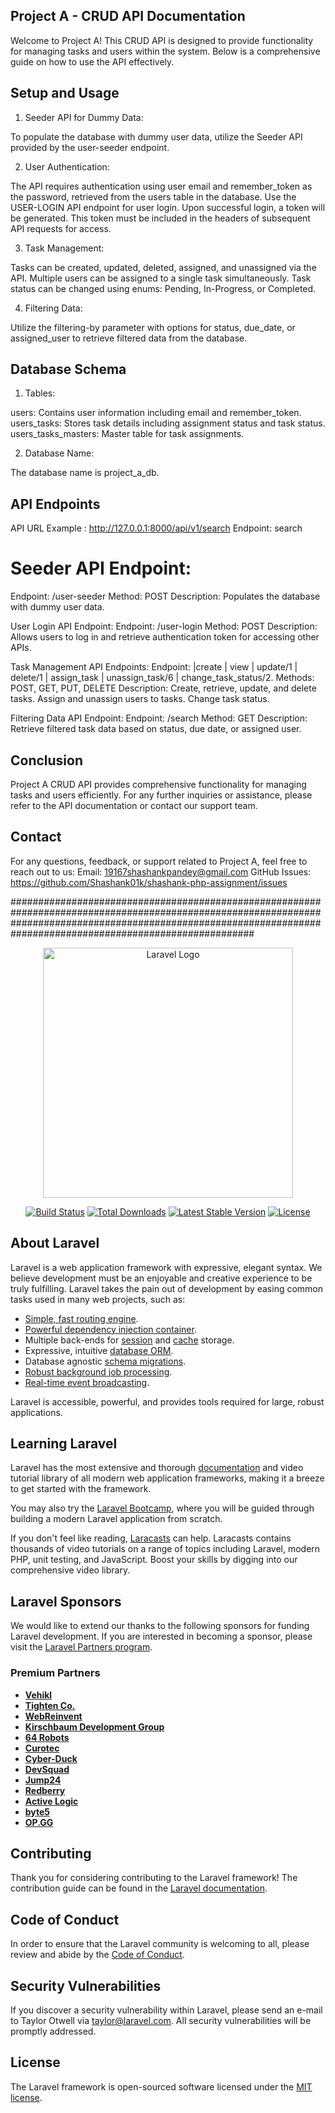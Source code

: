 
## Project A - CRUD API Documentation

  Welcome to Project A! This CRUD API is designed to provide functionality for managing tasks and users within the system. Below is a comprehensive guide on how to use the API effectively.

## Setup and Usage

1. Seeder API for Dummy Data:

  To populate the database with dummy user data, utilize the Seeder API provided by the user-seeder endpoint.


2. User Authentication:

  The API requires authentication using user email and remember_token as the password, retrieved from the users table in the database.
  Use the USER-LOGIN API endpoint for user login. Upon successful login, a token will be generated. This token must be included in the headers of subsequent API requests for access.


3. Task Management:

  Tasks can be created, updated, deleted, assigned, and unassigned via the API.
  Multiple users can be assigned to a single task simultaneously.
  Task status can be changed using enums: Pending, In-Progress, or Completed.


4. Filtering Data:

  Utilize the filtering-by parameter with options for status, due_date, or assigned_user to retrieve filtered data from the database.


## Database Schema

1. Tables:

  users: Contains user information including email and remember_token.
  users_tasks: Stores task details including assignment status and task status.
  users_tasks_masters: Master table for task assignments.


2. Database Name:

  The database name is project_a_db.


## API Endpoints

  API URL Example : http://127.0.0.1:8000/api/v1/search
  Endpoint: search

  # Seeder API Endpoint:
  Endpoint: /user-seeder
  Method: POST
  Description: Populates the database with dummy user data.
  
  User Login API Endpoint:
  Endpoint: /user-login
  Method: POST
  Description: Allows users to log in and retrieve authentication token for accessing other APIs.
  
  Task Management API Endpoints:
  Endpoint: |create | view | update/1 | delete/1 | assign_task | unassign_task/6 | change_task_status/2.
  Methods: POST, GET, PUT, DELETE
  Description: Create, retrieve, update, and delete tasks. Assign and unassign users to tasks. Change task status.
  
  Filtering Data API Endpoint:
  Endpoint: /search
  Method: GET
  Description: Retrieve filtered task data based on status, due date, or assigned user.

## Conclusion

  Project A CRUD API provides comprehensive functionality for managing tasks and users efficiently. For any further inquiries or assistance, please refer to the API documentation or contact our support team.

## Contact

  For any questions, feedback, or support related to Project A, feel free to reach out to us:
  Email: 19167shashankpandey@gmail.com
  GitHub Issues: https://github.com/Shashank01k/shashank-php-assignment/issues

  

####################################################################################################################################################################################################################





<p align="center"><a href="https://laravel.com" target="_blank"><img src="https://raw.githubusercontent.com/laravel/art/master/logo-lockup/5%20SVG/2%20CMYK/1%20Full%20Color/laravel-logolockup-cmyk-red.svg" width="400" alt="Laravel Logo"></a></p>

<p align="center">
<a href="https://github.com/laravel/framework/actions"><img src="https://github.com/laravel/framework/workflows/tests/badge.svg" alt="Build Status"></a>
<a href="https://packagist.org/packages/laravel/framework"><img src="https://img.shields.io/packagist/dt/laravel/framework" alt="Total Downloads"></a>
<a href="https://packagist.org/packages/laravel/framework"><img src="https://img.shields.io/packagist/v/laravel/framework" alt="Latest Stable Version"></a>
<a href="https://packagist.org/packages/laravel/framework"><img src="https://img.shields.io/packagist/l/laravel/framework" alt="License"></a>
</p>

## About Laravel

Laravel is a web application framework with expressive, elegant syntax. We believe development must be an enjoyable and creative experience to be truly fulfilling. Laravel takes the pain out of development by easing common tasks used in many web projects, such as:

- [Simple, fast routing engine](https://laravel.com/docs/routing).
- [Powerful dependency injection container](https://laravel.com/docs/container).
- Multiple back-ends for [session](https://laravel.com/docs/session) and [cache](https://laravel.com/docs/cache) storage.
- Expressive, intuitive [database ORM](https://laravel.com/docs/eloquent).
- Database agnostic [schema migrations](https://laravel.com/docs/migrations).
- [Robust background job processing](https://laravel.com/docs/queues).
- [Real-time event broadcasting](https://laravel.com/docs/broadcasting).

Laravel is accessible, powerful, and provides tools required for large, robust applications.

## Learning Laravel

Laravel has the most extensive and thorough [documentation](https://laravel.com/docs) and video tutorial library of all modern web application frameworks, making it a breeze to get started with the framework.

You may also try the [Laravel Bootcamp](https://bootcamp.laravel.com), where you will be guided through building a modern Laravel application from scratch.

If you don't feel like reading, [Laracasts](https://laracasts.com) can help. Laracasts contains thousands of video tutorials on a range of topics including Laravel, modern PHP, unit testing, and JavaScript. Boost your skills by digging into our comprehensive video library.

## Laravel Sponsors

We would like to extend our thanks to the following sponsors for funding Laravel development. If you are interested in becoming a sponsor, please visit the [Laravel Partners program](https://partners.laravel.com).

### Premium Partners

- **[Vehikl](https://vehikl.com/)**
- **[Tighten Co.](https://tighten.co)**
- **[WebReinvent](https://webreinvent.com/)**
- **[Kirschbaum Development Group](https://kirschbaumdevelopment.com)**
- **[64 Robots](https://64robots.com)**
- **[Curotec](https://www.curotec.com/services/technologies/laravel/)**
- **[Cyber-Duck](https://cyber-duck.co.uk)**
- **[DevSquad](https://devsquad.com/hire-laravel-developers)**
- **[Jump24](https://jump24.co.uk)**
- **[Redberry](https://redberry.international/laravel/)**
- **[Active Logic](https://activelogic.com)**
- **[byte5](https://byte5.de)**
- **[OP.GG](https://op.gg)**

## Contributing

Thank you for considering contributing to the Laravel framework! The contribution guide can be found in the [Laravel documentation](https://laravel.com/docs/contributions).

## Code of Conduct

In order to ensure that the Laravel community is welcoming to all, please review and abide by the [Code of Conduct](https://laravel.com/docs/contributions#code-of-conduct).

## Security Vulnerabilities

If you discover a security vulnerability within Laravel, please send an e-mail to Taylor Otwell via [taylor@laravel.com](mailto:taylor@laravel.com). All security vulnerabilities will be promptly addressed.

## License

The Laravel framework is open-sourced software licensed under the [MIT license](https://opensource.org/licenses/MIT).
